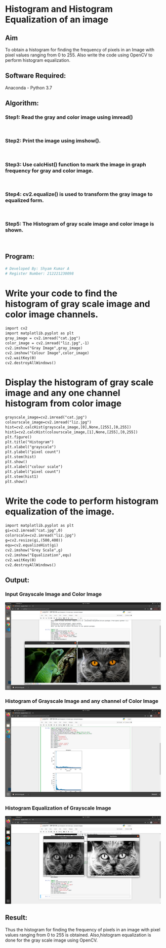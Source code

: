 # Histogram and Histogram Equalization of an image
## Aim
To obtain a histogram for finding the frequency of pixels in an Image with pixel values ranging from 0 to 255. Also write the code using OpenCV to perform histogram equalization.

## Software Required:
Anaconda - Python 3.7

## Algorithm:
### Step1: Read the gray and color image using imread()
<br>

### Step2: Print the image using imshow().
<br>

### Step3: Use calcHist() function to mark the image in graph frequency for gray and color image.
<br>

### Step4: cv2.equalize() is used to transform the gray image to equalized form.
<br>

### Step5: The Histogram of gray scale image and color image is shown.
<br>

## Program:
```python
# Developed By: Shyam Kumar A
# Register Number: 212221230098
```

# Write your code to find the histogram of gray scale image and color image channels.
```
import cv2
import matplotlib.pyplot as plt
gray_image = cv2.imread("cat.jpg")
color_image = cv2.imread("liz.jpg",-1)
cv2.imshow("Gray Image",gray_image)
cv2.imshow("Colour Image",color_image)
cv2.waitKey(0)
cv2.destroyAllWindows()

```


# Display the histogram of gray scale image and any one channel histogram from color image
```import matplotlib.pyplot as plt 
grayscale_image=cv2.imread("cat.jpg")
colourscale_image=cv2.imread("liz.jpg")
hist=cv2.calcHist(grayscale_image,[0],None,[255],[0,255])
hist1=cv2.calcHist(colourscale_image,[1],None,[255],[0,255])
plt.figure()
plt.title("Histogram")
plt.xlabel("grayscale")
plt.ylabel("pixel count")
plt.stem(hist)
plt.show()
plt.xlabel("colour scale")
plt.ylabel("pixel count")
plt.stem(hist1)
plt.show()
```



# Write the code to perform histogram equalization of the image. 
```import cv2
import matplotlib.pyplot as plt 
gi=cv2.imread("cat.jpg",0)
colorscale=cv2.imread("liz.jpg")
g=cv2.resize(gi,(500,400))
equ=cv2.equalizeHist(gi)
cv2.imshow("Grey Scale",g)
cv2.imshow("Equalization",equ)
cv2.waitKey(0)
cv2.destroyAllWindows()
```

## Output:
### Input Grayscale Image and Color Image
![o](s1.png)

### Histogram of Grayscale Image and any channel of Color Image
![o](s3.png)

### Histogram Equalization of Grayscale Image
![o](s2.png)

## Result: 
Thus the histogram for finding the frequency of pixels in an image with pixel values ranging from 0 to 255 is obtained. Also,histogram equalization is done for the gray scale image using OpenCV.
